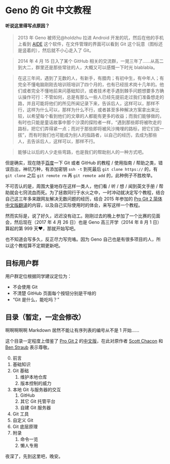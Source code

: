 # Geno 的 Git 中文教程

#### 听说这里得写点原因？
> 2013 年 Geno 被师兄@holdzhu 拉进 Android 开发的坑，然后在他的手机上看到 [AIDE](http://www.android-ide.com/) 这个软件，在文件管理的界面可以看到 Git 这个玩意（图标还是竖着的），然后就不小心走入了 Git。

> 2014 年 4 月 15 日入了某个 GitHub 相关的交流群，一晃三年了……从高二到大二，群里还是那些常驻的人，大概又可以感慨一下时光 blablabla。

> 在这三年间，遇到了无数的人，有新手，有腊肉；有初中生，有中年人；有完全不懂电脑刚刚去培训班培训了四个月的，也有已经技术岗十几年的。他们或者完全不懂地前来问基础知识，或者技术老手遇到棘手问题想要多方确认操作可行：不管如何，总是有那么一些人已经先提前走过我们准备想走的路，并且可能将他们的所见所闻记录下来，告诉后人，这样可以，那样不行，这样为什么可以，那样为什么不行，或者甚至多种解决方案拿出来比较，以希望每个看到他们的文章的人都能有更多的收益；而我们能够做的，有时也只能是童话故事中那个沙漠的探险者一样，“遇到那些即将被吹走的路标，把它们弄得紧一点；而对于那些即将被风沙掩埋的路标，把它们拔一拔”，而有时我们也可能成为别人的指路者，以自己的经历，去成为那些人，去告诉后人，这样可以，那样不行。

> 能够让以后的人少走些弯路，也是我们的帮助别人的一种方式吧。

但是确实，现在随手[百度](http://www.udiab.net)一下 Git 或者 GitHub 的教程 / 使用指南 / 帮助之类，错误百出，神坑万种，有添加密钥 `ssh -t` 到死最后 `git clone https://` 的，有 `git clone` 之后 `git remote rm` 再 `git remote add` 的，此种例子不胜枚举。

不可否认的是，周围大量地存在这样一类人，他们看 / 听 / 想 / 闻到英文手册 / 帮助就会七窍流血而死。为了拯救同行于水火之中，一时冲动就决定写个教程，结合自己这三年多来跟网友解决无数问题的经历，结合 2015 年参加的 [Pro Git 2 简体中文版翻译](https://github.com/progit/progit2-zh/)的内容，以及自己实际使用时的体会，来写这样一个教程。

然而实际是，说了好久，迟迟没有动工。刚刚过去的晚上参加了一个比赛的见面会，然后现在（2017 年 4 月 26 日）也是 Geno 高三开学（2014 年 8 月 1 日）算起的第 999 天:heart:，那就开始写吧。

也不知道会写多久，反正尽力写完咯。因为 Geno 自己也是有很多项目的人，所以这个教程算不定期更新吧。

## 目标用户群
用户群定位根据同学建议定位为：

* 不会使用 Git
* 不清楚 GitHub 页面每个按钮分别是干啥的
* “Git 是什么，能吃吗？”

## 目录（暂定，一定会修改）

啊啊啊啊啊 Markdown 居然不能让有序列表的编号从不是 1 开始……

这个目录一定程度上借鉴了 [Pro Git 2](https://git-scm.com/book) 的[中文版](https://git-scm.com/book/zh/v2)，在此对原作者 [Scott Chacon](https://github.com/schacon) 和 [Ben Straub](https://github.com/ben) 表示尊敬。

0. 前言
1. 基础知识
2. Git 基础
	1. 维护本地仓库
	2. 版本控制的威力
3. 本地 Git 与服务器的交互
	1. GitHub
	2. 其它 Git 托管平台
	3. 自建 Git 服务器
4. Git 工具
5. 自定义 Git
6. Git 底层原理
7. 附录
	1. 命令一览
	2. 懒人专用

夜深了，先到这里吧，晚安。

